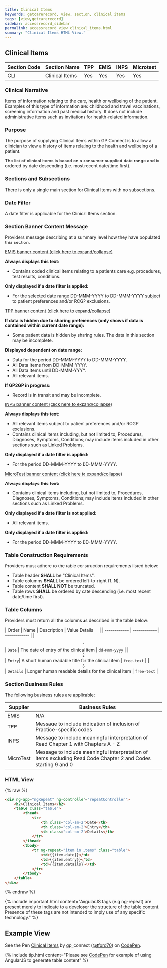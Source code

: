 ```yaml
---
title: Clinical Items
keywords: getcarerecord, view, section, clinical items
tags: [view,getcarerecord]
sidebar: accessrecord_sidebar
permalink: accessrecord_view_clinical_items.html
summary: "Clinical Items HTML View."
---
```


## Clinical Items ##

| Section Code | Section Name | TPP | EMIS | INPS | Microtest |
| ------------ | ------------ |-----|------|------|-----------|
| CLI | Clinical Items | Yes | Yes | Yes | Yes |


### Clinical Narrative ###

Items of information relating to the care, health or wellbeing of the patient. Examples of this type of information are: childhood and travel vaccinations, screening information and past medical history. It does not include administrative items such as invitations for health-related information.


### Purpose ###

The purpose of supplying Clinical Items within GP Connect is to allow a clinician to view a history of items relating to the health and wellbeing of a patient.

The list of clinical items is based on a consumer supplied date range and is ordered by date descending (i.e. most recent date/time first).


### Sections and Subsections ###

There is only a single main section for Clinical Items with no subsections.


### Date Filter ###

A date filter is applicable for the Clinical Items section.


### Section Banner Content Message ###

Providers message describing at a summary level how they have populated this section:

<div class="panel-group" id="accordion">
                    <div class="panel panel-default">
                        <div class="panel-heading">
                                <a class="noCrossRef accordion-toggle" data-toggle="collapse" data-parent="#accordion" href="#collapseOne">EMIS banner content (click here to expand/collapse) </a>
						</div>
                        <div id="collapseOne" class="panel-collapse collapse noCrossRef">
                            <div class="panel-body">
							<p><b>Always displays this text:</b></p>
								<ul>
									<li>Contains coded clinical items relating to a patients care e.g. procedures, test results, conditions.</li>
								</ul>
							<p><b>Only displayed if a date filter is applied:</b></p>
								<ul>
									<li>For the selected date range DD-MMM-YYYY to DD-MMM-YYYY subject to patient preferences and/or RCGP exclusions.</li>
								</ul>
                            </div>
                        </div>
                    </div>
                    <!-- /.panel -->
                    <div class="panel panel-default">
                        <div class="panel-heading">
                                <a class="noCrossRef accordion-toggle" data-toggle="collapse" data-parent="#accordion" href="#collapseTwo">TPP banner content (click here to expand/collapse)</a>
                        </div>
                        <div id="collapseTwo" class="panel-collapse collapse noCrossRef">
                            <div class="panel-body">
								<p><b>If data is hidden due to sharing preferences (only shows if data is contained within current date range):</b></p>
									<ul>
										<li>Some patient data is hidden by sharing rules. The data in this section may be incomplete.</li>
									</ul>
								<p><b>Displayed dependent on date range:</b></p>
									<ul>
										<li>Data for the period DD-MMM-YYYY to DD-MMM-YYYY.</li>
										<li>All Data Items from DD-MMM-YYYY.</li>
										<li>All Data Items until DD-MMM-YYYY.</li>
										<li>All relevant items.</li>
									</ul>
								<p><b>If GP2GP in progress:</b></p>
									<ul>
										<li>Record is in transit and may be incomplete.</li>
									</ul> 
                            </div>
                        </div>
                    </div>
                    <!-- /.panel -->
                    <div class="panel panel-default">
                        <div class="panel-heading">
                                <a class="noCrossRef accordion-toggle" data-toggle="collapse" data-parent="#accordion" href="#collapseThree">INPS banner content (click here to expand/collapse)</a>
                        </div>
                        <div id="collapseThree" class="panel-collapse collapse noCrossRef">
                            <div class="panel-body">
								<p><b>Always displays this text:</b></p>
									<ul>
										<li>All relevant items subject to patient preferences and/or RCGP exclusions.</li>
										<li>Contains clinical items including, but not limited to, Procedures, Diagnoses, Symptoms, Conditions; may include items included in other sections such as Linked Problems.</li>
									</ul>
								<p><b>Only displayed if a date filter is applied:</b></p>
									<ul>
										<li>For the period DD-MMM-YYYY to DD-MMM-YYYY.</li>
									</ul>
                            </div>
                        </div>
                    </div>
                    <!-- /.panel -->
                    <div class="panel panel-default">
                        <div class="panel-heading">
                                <a class="noCrossRef accordion-toggle" data-toggle="collapse" data-parent="#accordion" href="#collapseFour">MicroTest banner content (click here to expand/collapse)</a>
                        </div>
                        <div id="collapseFour" class="panel-collapse collapse">
                            <div class="panel-body">
								<p><b>Always displays this text:</b></p>
									<ul>
										<li>Contains clinical items including, but not limited to, Procedures, Diagnoses, Symptoms, Conditions; may include items included in other sections such as Linked Problems.</li>
									</ul>
								<p><b>Only displayed if a date filter is not applied:</b></p>
									<ul>
										<li>All relevant items.</li>
									</ul>	
								<p><b>Only displayed if a date filter is applied:</b></p>
									<ul>
										<li>For the period DD-MMM-YYYY to DD-MMM-YYYY.</li>
									</ul>
                            </div>
                        </div>
                    </div>
</div>


### Table Construction Requirements ###

Providers must adhere to the table construction requirements listed below:

- Table header **SHALL** be "Clinical Items".
- Table columns **SHALL** be ordered left-to-right (1..N).
- Table content **SHALL NOT** be truncated.
- Table rows **SHALL** be ordered by date descending (i.e. most recent date/time first).


### Table Columns ###

Providers must return all the columns as described in the table below:

| Order | Name | Description | Value Details &nbsp;&nbsp;&nbsp; |
| ------------ | ------------ | ------------ |
| <center>1</center> | `Date` | The date of entry of the clinical item | `dd-Mmm-yyyy` |
| <center>2</center> | `Entry`| A short human readable title for the clinical item | `free-text` |
| <center>3</center> | `Details` | Longer human readable details for the clinical item | `free-text` |


### Section Business Rules ###

The following business rules are applicable:

| Supplier | Business Rules |
|----------|----------------|
| EMIS | N/A |
| TPP | Message to include indication of inclusion of Practice-specific codes |
| INPS | Message to include meaningful interpretation of Read Chapter 1 with Chapters A - Z |
| MicroTest | Message to include meaningful interpretation of items excluding Read Code Chapter 2 and Codes starting 9 and 0 |


### HTML View ###

{% raw %}
```html
<div ng-app="ngRepeat" ng-controller="repeatController">
	<h2>Clinical Items</h2>
	<table class="table">
		<thead>
			<tr>
				<th class="col-sm-2">Date</th>
				<th class="col-sm-2">Entry</th>
				<th class="col-sm-2">Details</th>
			</tr>
		</thead>
		<tbody>
			<tr ng-repeat="item in items" class="table">
				<td>{{item.date}}</td>
				<td>{{item.entry}}</td>
				<td>{{item.details}}</td>
			</tr>
		</tbody>
	</table>
</div>
```
{% endraw %}

{% include important.html content="AngularJS tags (e.g ng-repeat) are present merely to indicate to a developer the structure of the table content. Presence of these tags are not intended to imply use of any specific technology." %} 

## Example View ##

<p data-height="400" data-theme-id="light" data-slug-hash="ooQORw" data-default-tab="result" data-user="tford70" data-embed-version="2" data-pen-title="Clinical Items" class="codepen">See the Pen <a href="https://codepen.io/tford70/pen/ooQORw/">Clinical Items</a> by gp_connect (<a href="https://codepen.io/tford70">@tford70</a>) on <a href="https://codepen.io">CodePen</a>.</p>
<script async src="https://production-assets.codepen.io/assets/embed/ei.js"></script>

{% include tip.html content="Please see [CodePen](https://codepen.io/gpconnect/pen/ooQORw) for example of using AngularJS to generate table content" %}
